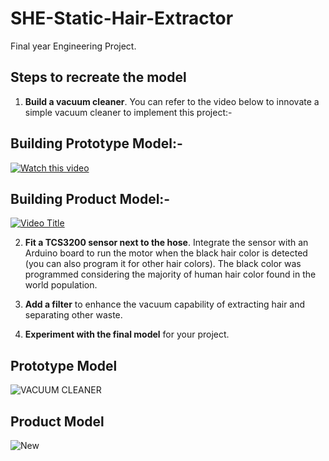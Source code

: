 # SHE-Static-Hair-Extractor

Final year Engineering Project.

## Steps to recreate the model

1. **Build a vacuum cleaner**. You can refer to the video below to innovate a simple vacuum cleaner to implement this project:-

## Building Prototype Model:-
[![Watch this video](https://img.youtube.com/vi/jkQsBD5WtDo&t=1s/0.jpg)](https://www.youtube.com/watch?v=jkQsBD5WtDo&t=1s)

## Building Product Model:-
[![Video Title](https://img.youtube.com/vi/3g7W8sgWzhU/0.jpg)](https://www.youtube.com/watch?v=3g7W8sgWzhU)

        
2. **Fit a TCS3200 sensor next to the hose**. Integrate the sensor with an Arduino board to run the motor when the black hair color is detected (you can also program it for other hair colors). The black color was programmed considering the majority of human hair color found in the world population.

3. **Add a filter** to enhance the vacuum capability of extracting hair and separating other waste.

4. **Experiment with the final model** for your project.

## Prototype Model

![VACUUM CLEANER](https://github.com/MustaqAhamed/SHE-Static-Hair-Extractor/assets/44725818/9318187a-1b27-4634-8ebd-c51cdd3b01ba)


## Product Model
![New](https://github.com/MustaqAhamed/SHE-Static-Hair-Extractor/assets/44725818/5def4e12-e1d4-4d26-8b1b-6a9fa314c64b)
